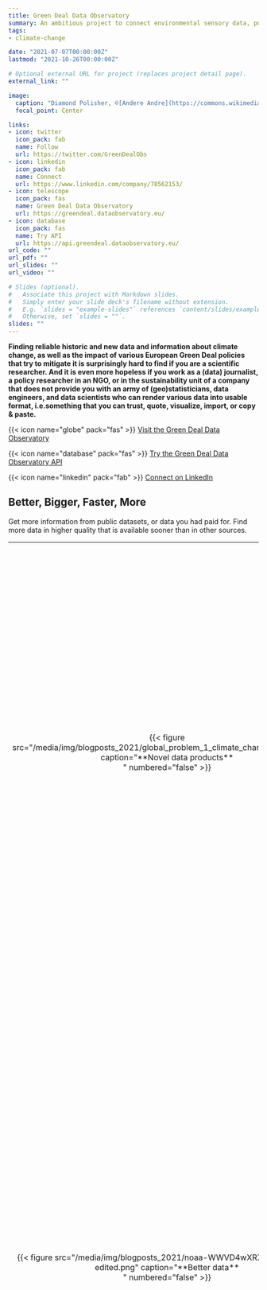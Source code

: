 ```yaml
---
title: Green Deal Data Observatory
summary: An ambitious project to connect environmental sensory data, political and policy survey data with socio-economic indicators.
tags:
- climate-change

date: "2021-07-07T00:00:00Z"
lastmod: "2021-10-26T00:00:00Z"

# Optional external URL for project (replaces project detail page).
external_link: ""

image:
  caption: "Diamond Polisher, ©[Andere Andre](https://commons.wikimedia.org/w/index.php?curid=4770037)"
  focal_point: Center

links:
- icon: twitter
  icon_pack: fab
  name: Follow
  url: https://twitter.com/GreenDealObs
- icon: linkedin
  icon_pack: fab
  name: Connect
  url: https://www.linkedin.com/company/78562153/
- icon: telescope
  icon_pack: fas
  name: Green Deal Data Observatory
  url: https://greendeal.dataobservatory.eu/
- icon: database
  icon_pack: fas
  name: Try API
  url: https://api.greendeal.dataobservatory.eu/
url_code: ""
url_pdf: ""
url_slides: ""
url_video: ""

# Slides (optional).
#   Associate this project with Markdown slides.
#   Simply enter your slide deck's filename without extension.
#   E.g. `slides = "example-slides"` references `content/slides/example-slides.md`.
#   Otherwise, set `slides = ""`.
slides: ""
---
```


**Finding reliable historic and new data and information about climate change, as well as the impact of various European Green Deal policies that try to mitigate it is surprisingly hard to find if you are a scientific researcher. And it is even more hopeless if you work as a (data) journalist, a policy researcher in an NGO, or in the sustainability unit of a company that does not provide you with an army of (geo)statisticians, data engineers, and data scientists who can render various data into usable format, i.e.something that you can trust, quote, visualize, import, or copy & paste.**


{{< icon name="globe" pack="fas" >}} [Visit the Green Deal Data Observatory](https://greendeal.dataobservatory.eu/)

{{< icon name="database" pack="fas" >}} [Try the Green Deal Data Observatory API](https://api.greendeal.dataobservatory.eu/)

{{< icon name="linkedin" pack="fab" >}} [Connect on LinkedIn](https://www.linkedin.com/company/78562153/)

## Better, Bigger, Faster, More

Get more information from public datasets, or data you had paid for. Find more data in higher quality that is available sooner than in other sources.  


<table>
<colgroup>
<col style="width: 25%" />
<col style="width: 75%" />
</colgroup>
<tbody>
<tr class="odd">
<td style="text-align: center;">{{< figure src="/media/img/blogposts_2021/global_problem_1_climate_change_5_plots.png" caption="**Novel data products**<br>" numbered="false" >}}</td>
<td style="text-align: left;">Official statistics at the national and European levels follow legal regulations, and in the EU, compromises between member states. New policy indicators often appear 5-10 years after demand appears. We employ the same methodology, software, and often even the same data that Eurostat might use to develop policy indicators, but we do not have to wait for a political and legal consensus to create new datasets. See our <a href="https://greendeal.dataobservatory.eu/post/2021-11-19_global_problem/" target = "_blank">100,000 Opinions on the Most Pressing Global Problem</a> blogpost.</td>
</tr>
<tr class="odd">
<td style="text-align: center;">{{< figure src="/media/img/blogposts_2021/noaa-WWVD4wXRX38-unsplash-edited.png" caption="**Better data**<br>" numbered="false" >}}</td>
<td style="text-align: left;">Statistical agencies, old fashioned observatories, and data providers often do not have the mandate, know-how or resources to improve data quality. Using peer-reviewed statistical software and hundreds of computational tests, we are able to correct mistakes, impute missing data, generate  forecasts, and increase the information content of public data by 20-200% percent. This makes the data usable for NGOs, journalists, and visual artists—among other potential users—who do not have this statistical know-how to make incomplete, mislabelled or low quality data usable for their needs and applications. See our example with the <a href="https://greendeal.dataobservatory.eu/post/2021-11-08-indicator_value_added/" target = "_blank">Government Budget Allocations for R&D in Environment</a> indicator.</td>
</tr>
<tr class="odd">
<td style="text-align: center;">{{< figure src="/media/img/blogposts_2021/Gold_panning_at_Bonanza_Creek_4x6.png" caption="**Never seen data**<br>" numbered="false" >}}</td>
<td style="text-align: left;">The <a href="https://eur-lex.europa.eu/eli/dir/2019/1024/oj" target = "_blank">2019/1024 directive</a> on <i>open data and the re-use of public sector information</i> of the European Union (which is an extension and modernization of the earlier directives on <i>re-use of public sector information</i> since 2003) makes data gathered in EU institutions, national institutions, and municipalities, as well as state-owned companies legally available. According to the <a href="https://data.europa.eu/sites/default/files/edp_creating_value_through_open_data_0.pdf" target = "_blank">European Data Portal</a> the estimated historical cost of the data released annually is in the billions of euros. But if this data is a gold mine, its full potential can only be unlocked by an experienced data mining partner like Reprex. Here is why: data is not readily downloadable; it sits in various obsolete file formats in disorganized databases; it is documented in various languages, or not documented at all; it is plagued with various processing errors. We make the powerful promise <a href="http://dataobservatory.eu/post/2021-06-18-gold-without-rush/" target = "_blank">Government Budget Allocations for R&D in Environment</a> of the EU legislation a reality in the field of the Green Deal policy context.</td>
</tr>
</tbody>
</table>

## Increase Your Impact, Avoid Old Mistakes

Reprex helps its policy, business, and scientific partners by providing efficient solutions for necessary data engineering, data processing and statistical tasks that are as complex as they are tedious to perform. We deploy validated, open-source, peer-reviewed scientific software to create up-to-date, reliable, high-quality, and immediately usable data and visualizations. Our partners can leave the burden of this task, share the cost of data processing, and concentrate on what they do best: disseminating and advocating, researching, or setting sustainable business or underwriting indicators and creating early warning systems.

<table>
<colgroup>
<col style="width: 25%" />
<col style="width: 75%" />
</colgroup>
<tbody>
<tr class="odd">
<td style="text-align: center;">{{< figure src="/media/img/blogposts_2021/zenodo_global_problem_1_climate_change.png" caption="**Impact**<br>" numbered="false" >}}</td>
<td style="text-align: left;">We publish the data in a way that it is easy to find—as a separate data publication with a DOI, full library metadata, and place it in open science repositories. Our data is more findable than 99% of the open science data, and therefore makes far bigger impact. See our data on the European open science repository <a href="https://zenodo.org/record/5658849#.YbM_K73MLIU/" target = "_blank">Zenodo</a> managed by CERN  (the European Organization for Nuclear Research).</td>
</tr>
<tr class="odd">
<td style="text-align: center;">{{< figure src="/media/img/blogposts_2021/Sisyphus_Bodleian_Library.png" caption="**Easy-to-use data**<br>" numbered="false" >}}</td>
<td style="text-align: left;">Our data follows the <i>tidy data principle</i> and comes with all the <a href="https://greendeal.dataobservatory.eu/post/2021-07-08-data-sisyphus/" target = "_blank">recommended Dublin Core and DataCite metadata</a>. This increases our data compatibility, allowing users  to open it in any spreadsheet application or import into their databases. We publish the data in tabular form, and in JSON form through our API enabling automatic retrieval for heavy users, especially if they plan to automatically use our data in daily or weekly updates. Using the best practice of data formatting and documentation with metadata ensures reproducibility and data integrity, rather than repeating data processing and preparation steps (e.g. changing data formats, removing unwanted characters, creating documentation, and other data processing steps that take up thousands of working hours. See our blogpost on the <a href="https://greendeal.dataobservatory.eu/post/2021-07-08-data-sisyphus/" target = "_blank">data Sisyphus</a>.</td>
</tr>
</tbody>
</table>

## Ethical Big Data for All

Big data creates inequalities, because only the largest corporations, government bureaucracies and best endowed universities can afford large data collection programs, the use of satellites, and the employment of many data scientists. Our open collaboration method of data pooling and cost sharing makes big data available for all.

<table>
<colgroup>
<col style="width: 25%" />
<col style="width: 75%" />
</colgroup>
<tbody>
<tr class="odd">
<td style="text-align: center;">{{< figure src="/media/img/blogposts_2021/belgium_problem_maps.png" caption="**Big picture**<br>" numbered="false" >}}</td>
<td style="text-align: left;">Integrating and joining data is hard—it requires engineering, mathematical, and geo-statistical know-how that a large amount of environmental users and stakeholders do not possess. Some examples of the challenges implicit in making data usable include addressing the changing boundaries of French departments (and European administrative-geographic borders, in general), various projections of coordinates on satellite images of land cover, different measurement areas for public opinion and hydrological data, public finance expressed in different orders (e.g. millions versus thousands of euros). We create data that is easy to combine, map, and visualize for end users. See our case study on the severity and awareness of <a href="https://greendeal.dataobservatory.eu/post/2021-04-23-belgium-flood-insurance/" target = "_blank">flood risk in Belgium</a>, as well as the financial capacity to manage it.</td>
</tr>
<tr class="odd">
<td style="text-align: center;">{{< figure src="/media/img/blogposts_2021/firing_squad.png" caption="**Better data**<br>" numbered="false" >}}</td>
<td style="text-align: left;">AI in 2021 increases data inequalities because large government and corporate entities with an army of data engineers can create proprietary, black box business algorithms that fundamentally alter our lives. We are involved in the R&D and advocacy of the EU’s trustworthy AI agenda which aims at similar protections like GDPR in privacy. We want to demystify AI by making it available for organizations who cannot finance a data engineering team, because 95% of a successful AI is cheap, complete, reliable data tested for negative outcomes – precisely what d<a href="https://dataandlyrics.com/post/2021-05-16-recommendation-outcomes/" target = "_blank">we offer</a> to our users.</td>
</tr>
</tbody>
</table>

## Open Collaboration

[Reprex](https://reprex.nl/) grew out of an international data cooperation and works in the open-source world. We use the agile open collaboration method that allows us to work with large corporations, NGOs, developers, university researcher institutes and individuals on an equal footing.

Find us on [LinkedIn](https://www.linkedin.com/company/78562153/) or send us an [email](https://reprex.nl/#contact).
